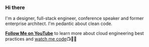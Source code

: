 ### Hi there

I'm a designer, full-stack engineer, conference speaker and former enterprise architect. I'm pedantic about clean code. 

**[Follow Me on YouTube](https://www.youtube.com/channel/UCIEB4YTb873fpFi7vyi_p0w)** to learn more about cloud engineering best practices and [watch me code](https://www.youtube.com/channel/UCIEB4YTb873fpFi7vyi_p0w)📺👩‍💻
